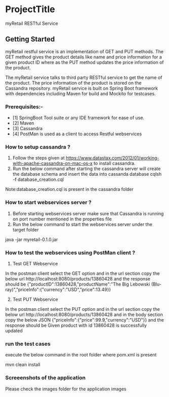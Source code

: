 # ProjectTitle
myRetail RESTful Service

## Getting Started
myRetail restful service is an implementation of GET and PUT methods. The GET method gives the product details like name and price information for a given product ID where as the PUT method
updates the price information of the product.

The myRetail service talks to third party RESTful service to get the name of the product. The price information of the product is stored on the Cassandra repository.
myRetail service is built on Spring Boot framework with dependencies including Maven for build and Mockito for testcases.

### Prerequisites:-
* [1] SpringBoot Tool suite or any IDE framework for ease of use.
* [2] Maven
* [3] Cassandra
* [4] PostMan is used as a client to access Restful webservices

### How to setup cassandra ?
1) Follow the steps given at https://www.datastax.com/2012/01/working-with-apache-cassandra-on-mac-os-x to install cassandra.
2) Run the below command after  starting the cassandra server will create the database schema and insert the data into cassanda database
    cqlsh -f database_creation.cql 
    
Note:database_creation.cql is present in the cassandra folder

### How to start webservices server ?
1) Before starting webservices server make sure that Cassandra is running on port number mentioned in the properties file
2) Run the below command to start the webservices server under the target folder

java -jar myretail-0.1.0.jar

### How to test the webservices using PostMan client ?

1) Test GET Webservice

In the postman client select the GET option and in the url section copy the below url
http://localhost:8080/products/13860428
and the response should be
{"productID":13860428,"productName":"The Big Lebowski (Blu-ray)","priceInfo":{"currency":"USD","price":13.49}}

2) Test PUT Webservice

In the postman client select the PUT option and in the url section copy the below url
http://localhost:8080/products/13860428 and in the body section copy the below JSON 
{"priceInfo":{"price":99.9,"currency":"USD"}}
and the response should be
Given product with id 13860428 is successfully updated

### run the test cases
execute the below command in the root folder where pom.xml is present

mvn clean install

### Screeenshots of the application
Please check the images folder for the application images


